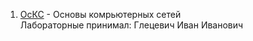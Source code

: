1) [ОсКС](https://github.com/Little0witch/5_Sem/tree/main/ОсКС) - Основы комрьютерных сетей  
   Лабораторные принимал: Глецевич Иван Иванович
